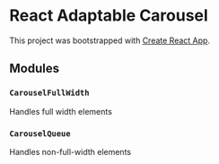 # React Adaptable Carousel

This project was bootstrapped with [Create React App](https://github.com/facebook/create-react-app).

## Modules

### `CarouselFullWidth`

Handles full width elements

### `CarouselQueue`

Handles non-full-width elements

